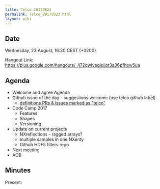 ```yaml
---
title: Telco 20170823
permalink: Telco_20170823.html
layout: wiki
---
```


Date
----

Wednesday, 23 August, 16:30 CEST (+0200)

<!-- end of autogeneration -->

Hangout Link:
<https://plus.google.com/hangouts/_/j72qwlvegiojjpt3a36pfhow5ua>


Agenda
------

-   Welcome and agree Agenda
-   Github issue of the day - suggestions welcome (use telco github label)
    - [definitions PRs & issues marked as "telco"](https://github.com/nexusformat/definitions/labels/telco)
-   Code Camp 2017
	-   Features
	-   Shapes
	-   Versioning
-   Update on current projects
	-   NXreflections - ragged arrays?
	-   multiple samples in one NXenty
	-   Github HDF5 filters repo
-   Next meeting
-   AOB

Minutes
-------

Present:
